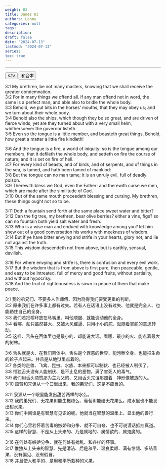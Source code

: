 ```yaml
---
weight: 03
title: James 03
authors: Lenny
categories: null
tags: 
description: 
draft: false
date: "2024-07-13"
lastmod: "2024-07-13"
series:
toc: true
---
```



<!--more-->
---

<!-- Tab links -->
<div class="tab">
  <button class="tablinks active" onclick="tablabel(event, 'english')">KJV</button>
  <button class="tablinks" onclick="tablabel(event, 'chinese')">和合本</button>
  
</div>

<!-- Tab content -->
<div id="english" class="tabcontent" style="display:block">

3:1 My brethren, be not many masters, knowing that we shall receive the greater condemnation.   
3:2 For in many things we offend all. If any man offend not in word, the same is a perfect man, and able also to bridle the whole body.   
3:3 Behold, we put bits in the horses' mouths, that they may obey us; and we turn about their whole body.   
3:4 Behold also the ships, which though they be so great, and are driven of fierce winds, yet are they turned about with a very small helm, whithersoever the governor listeth.   
3:5 Even so the tongue is a little member, and boasteth great things. Behold, how great a matter a little fire kindleth!   
  
3:6 And the tongue is a fire, a world of iniquity: so is the tongue among our members, that it defileth the whole body, and setteth on fire the course of nature; and it is set on fire of hell.   
3:7 For every kind of beasts, and of birds, and of serpents, and of things in the sea, is tamed, and hath been tamed of mankind:   
3:8 But the tongue can no man tame; it is an unruly evil, full of deadly poison.   
3:9 Therewith bless we God, even the Father; and therewith curse we men, which are made after the similitude of God.   
3:10 Out of the same mouth proceedeth blessing and cursing. My brethren, these things ought not so to be.   
  
3:11 Doth a fountain send forth at the same place sweet water and bitter?   
3:12 Can the fig tree, my brethren, bear olive berries? either a vine, figs? so can no fountain both yield salt water and fresh.   
3:13 Who is a wise man and endued with knowledge among you? let him shew out of a good conversation his works with meekness of wisdom.   
3:14 But if ye have bitter envying and strife in your hearts, glory not, and lie not against the truth.   
3:15 This wisdom descendeth not from above, but is earthly, sensual, devilish.   
  
3:16 For where envying and strife is, there is confusion and every evil work.   
3:17 But the wisdom that is from above is first pure, then peaceable, gentle, and easy to be intreated, full of mercy and good fruits, without partiality, and without hypocrisy.   
3:18 And the fruit of righteousness is sown in peace of them that make peace.   
</div>

<div id="chinese" class="tabcontent">

3:1 我的弟兄们、不要多人作师傅、因为晓得我们要受更重的判断。  
3:2 原来我们在许多事上都有过失。若有人在话语上没有过失、他就是完全人、也能勒住自己的全身。  
3:3 我们若把嚼环放在马嘴里、叫他顺服、就能调动他的全身。  
3:4 看哪、船只虽然甚大、又被大风催逼、只用小小的舵、就随着掌舵的意思转动。  
3:5 这样、舌头在百体里也是最小的、却能说大话。看哪、最小的火、能点着最大的树林。  

3:6 舌头就是火、在我们百体中、舌头是个罪恶的世界、能污秽全身、也能把生命的轮子点起来。并且是从地狱里点着的。  
3:7 各类的走兽、飞禽、昆虫、水族、本来都可以制伏、也已经被人制伏了。  
3:8 惟独舌头没有人能制伏、是不止息的恶物。满了害死人的毒气。  
3:9 我们用舌头颂赞那为主为父的、又用舌头咒诅那照着　神形像被造的人。  
3:10 颂赞和咒诅从一个口里出来、我的弟兄们、这是不应当的。  

3:11 泉源从一个眼里能发出甜苦两样的水么。  
3:12 我的弟兄们、无花果树能生橄榄么、葡萄树能结无花果么。咸水里也不能发出甜水来。  
3:13 你们中间谁是有智慧有见识的呢。他就当在智慧的温柔上、显出他的善行来。  
3:14 你们心里若怀着苦毒的嫉妒和分争、就不可自夸、也不可说谎话抵挡真道。  
3:15 这样的智慧、不是从上头来的、乃是属地的、属情欲的、属鬼魔的。  

3:16 在何处有嫉妒分争、就在何处有扰乱、和各样的坏事。  
3:17 惟独从上头来的智慧、先是清洁、后是和平、温良柔顺、满有怜悯、多结善果、没有偏见、没有假冒。  
3:18 并且使人和平的、是用和平所栽种的义果。  
</div>